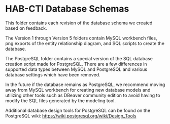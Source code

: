 # HAB-CTI Database Schemas
This folder contains each revision of the database schema we created based on feedback.

The Version 1 through Version 5 folders contain MySQL workbench files, png exports of the entity relationship diagram,
and SQL scripts to create the database.

The PostgreSQL folder contains a special version of the SQL database creation script made for PostgreSQL.
There are a few differences in supported data types between MySQL and PostgreSQL and various database settings which
have been removed.

In the future if the database remains as PostgreSQL, we recommend moving away from MySQL workbench for creating
new database models and utilizing other tools such as DBeaver community edition to avoid having to modify the SQL
files generated by the modeling tool.

Additional database design tools for PostgreSQL can be found on the PostgreSQL wiki:
https://wiki.postgresql.org/wiki/Design_Tools